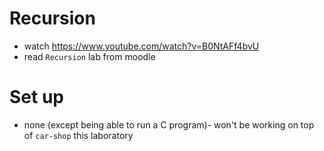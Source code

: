 
# Recursion

* watch https://www.youtube.com/watch?v=B0NtAFf4bvU
* read `Recursion` lab from moodle

# Set up

* none (except being able to run a C program)- won't be working on top of `car-shop` this laboratory
